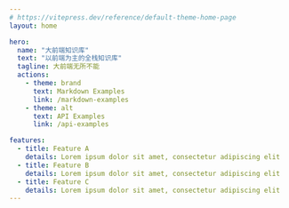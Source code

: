 ```yaml
---
# https://vitepress.dev/reference/default-theme-home-page
layout: home

hero:
  name: "大前端知识库"
  text: "以前端为主的全栈知识库"
  tagline: 大前端无所不能
  actions:
    - theme: brand
      text: Markdown Examples
      link: /markdown-examples
    - theme: alt
      text: API Examples
      link: /api-examples

features:
  - title: Feature A
    details: Lorem ipsum dolor sit amet, consectetur adipiscing elit
  - title: Feature B
    details: Lorem ipsum dolor sit amet, consectetur adipiscing elit
  - title: Feature C
    details: Lorem ipsum dolor sit amet, consectetur adipiscing elit
---
```


